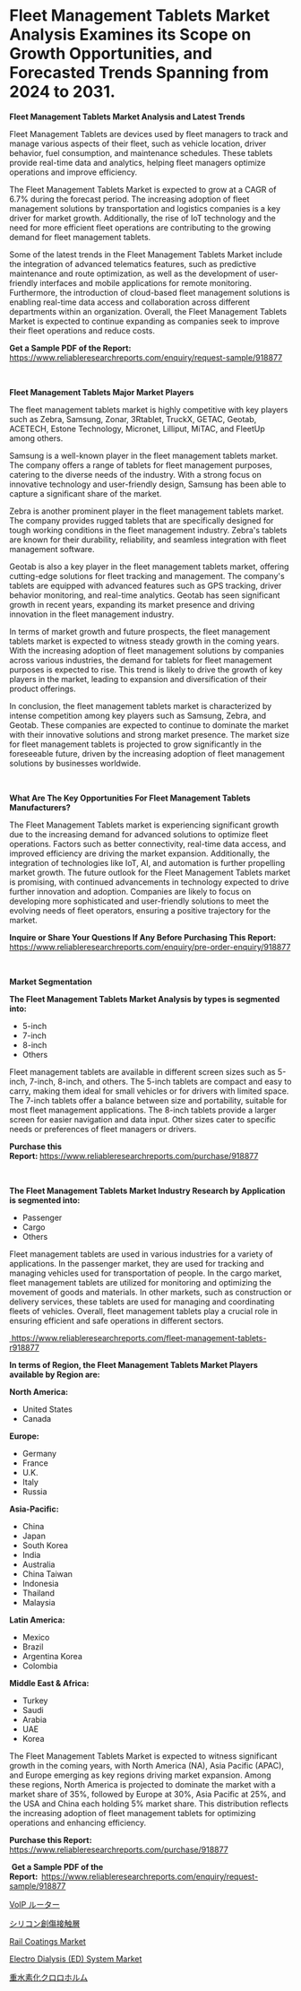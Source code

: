 <p><h1>Fleet Management Tablets Market Analysis Examines its Scope on Growth Opportunities, and Forecasted Trends Spanning from 2024 to 2031.</h1></p><p><strong>Fleet Management Tablets Market Analysis and Latest Trends</strong></p>
<p><p>Fleet Management Tablets are devices used by fleet managers to track and manage various aspects of their fleet, such as vehicle location, driver behavior, fuel consumption, and maintenance schedules. These tablets provide real-time data and analytics, helping fleet managers optimize operations and improve efficiency.</p><p>The Fleet Management Tablets Market is expected to grow at a CAGR of 6.7% during the forecast period. The increasing adoption of fleet management solutions by transportation and logistics companies is a key driver for market growth. Additionally, the rise of IoT technology and the need for more efficient fleet operations are contributing to the growing demand for fleet management tablets.</p><p>Some of the latest trends in the Fleet Management Tablets Market include the integration of advanced telematics features, such as predictive maintenance and route optimization, as well as the development of user-friendly interfaces and mobile applications for remote monitoring. Furthermore, the introduction of cloud-based fleet management solutions is enabling real-time data access and collaboration across different departments within an organization. Overall, the Fleet Management Tablets Market is expected to continue expanding as companies seek to improve their fleet operations and reduce costs.</p></p>
<p><strong>Get a Sample PDF of the Report:&nbsp;</strong> <a href="https://www.reliableresearchreports.com/enquiry/request-sample/918877">https://www.reliableresearchreports.com/enquiry/request-sample/918877</a></p>
<p>&nbsp;</p>
<p><strong>Fleet Management Tablets Major Market Players</strong></p>
<p><p>The fleet management tablets market is highly competitive with key players such as Zebra, Samsung, Zonar, 3Rtablet, TruckX, GETAC, Geotab, ACETECH, Estone Technology, Micronet, Lilliput, MiTAC, and FleetUp among others. </p><p>Samsung is a well-known player in the fleet management tablets market. The company offers a range of tablets for fleet management purposes, catering to the diverse needs of the industry. With a strong focus on innovative technology and user-friendly design, Samsung has been able to capture a significant share of the market.</p><p>Zebra is another prominent player in the fleet management tablets market. The company provides rugged tablets that are specifically designed for tough working conditions in the fleet management industry. Zebra's tablets are known for their durability, reliability, and seamless integration with fleet management software.</p><p>Geotab is also a key player in the fleet management tablets market, offering cutting-edge solutions for fleet tracking and management. The company's tablets are equipped with advanced features such as GPS tracking, driver behavior monitoring, and real-time analytics. Geotab has seen significant growth in recent years, expanding its market presence and driving innovation in the fleet management industry.</p><p>In terms of market growth and future prospects, the fleet management tablets market is expected to witness steady growth in the coming years. With the increasing adoption of fleet management solutions by companies across various industries, the demand for tablets for fleet management purposes is expected to rise. This trend is likely to drive the growth of key players in the market, leading to expansion and diversification of their product offerings.</p><p>In conclusion, the fleet management tablets market is characterized by intense competition among key players such as Samsung, Zebra, and Geotab. These companies are expected to continue to dominate the market with their innovative solutions and strong market presence. The market size for fleet management tablets is projected to grow significantly in the foreseeable future, driven by the increasing adoption of fleet management solutions by businesses worldwide.</p></p>
<p>&nbsp;</p>
<p><strong>What Are The Key Opportunities For Fleet Management Tablets Manufacturers?</strong></p>
<p><p>The Fleet Management Tablets market is experiencing significant growth due to the increasing demand for advanced solutions to optimize fleet operations. Factors such as better connectivity, real-time data access, and improved efficiency are driving the market expansion. Additionally, the integration of technologies like IoT, AI, and automation is further propelling market growth. The future outlook for the Fleet Management Tablets market is promising, with continued advancements in technology expected to drive further innovation and adoption. Companies are likely to focus on developing more sophisticated and user-friendly solutions to meet the evolving needs of fleet operators, ensuring a positive trajectory for the market.</p></p>
<p><strong>Inquire or Share Your Questions If Any Before Purchasing This Report:</strong> <a href="https://www.reliableresearchreports.com/enquiry/pre-order-enquiry/918877">https://www.reliableresearchreports.com/enquiry/pre-order-enquiry/918877</a></p>
<p>&nbsp;</p>
<p><strong>Market Segmentation</strong></p>
<p><strong>The Fleet Management Tablets Market Analysis by types is segmented into:</strong></p>
<p><ul><li>5-inch</li><li>7-inch</li><li>8-inch</li><li>Others</li></ul></p>
<p><p>Fleet management tablets are available in different screen sizes such as 5-inch, 7-inch, 8-inch, and others. The 5-inch tablets are compact and easy to carry, making them ideal for small vehicles or for drivers with limited space. The 7-inch tablets offer a balance between size and portability, suitable for most fleet management applications. The 8-inch tablets provide a larger screen for easier navigation and data input. Other sizes cater to specific needs or preferences of fleet managers or drivers.</p></p>
<p><strong>Purchase this Report:&nbsp;</strong><a href="https://www.reliableresearchreports.com/purchase/918877">https://www.reliableresearchreports.com/purchase/918877</a></p>
<p>&nbsp;</p>
<p><strong>The Fleet Management Tablets Market Industry Research by Application is segmented into:</strong></p>
<p><ul><li>Passenger</li><li>Cargo</li><li>Others</li></ul></p>
<p><p>Fleet management tablets are used in various industries for a variety of applications. In the passenger market, they are used for tracking and managing vehicles used for transportation of people. In the cargo market, fleet management tablets are utilized for monitoring and optimizing the movement of goods and materials. In other markets, such as construction or delivery services, these tablets are used for managing and coordinating fleets of vehicles. Overall, fleet management tablets play a crucial role in ensuring efficient and safe operations in different sectors.</p></p>
<p><a href="https://www.reliableresearchreports.com/fleet-management-tablets-r918877">&nbsp;https://www.reliableresearchreports.com/fleet-management-tablets-r918877</a></p>
<p><strong>In terms of Region, the Fleet Management Tablets Market Players available by Region are:</strong></p>
<p>
    <p> <strong> North America: </strong>
        <ul>
            <li>United States</li>
            <li>Canada</li>
        </ul>
        </p> 
    <p> <strong> Europe: </strong>
        <ul>
            <li>Germany</li>
            <li>France</li>
            <li>U.K.</li>
            <li>Italy</li>
            <li>Russia</li>
        </ul>
        </p> 
    <p> <strong> Asia-Pacific: </strong>
        <ul>
            <li>China</li>
            <li>Japan</li>
            <li>South Korea</li>
            <li>India</li>
            <li>Australia</li>
            <li>China Taiwan</li>
            <li>Indonesia</li>
            <li>Thailand</li>
            <li>Malaysia</li>
        </ul>
        </p> 
    <p> <strong> Latin America: </strong>
        <ul>
            <li>Mexico</li>
            <li>Brazil</li>
            <li>Argentina Korea</li>
            <li>Colombia</li>
        </ul>
        </p> 
    <p> <strong> Middle East & Africa: </strong>
        <ul>
            <li>Turkey</li>
            <li>Saudi</li>
            <li>Arabia</li>
            <li>UAE</li>
            <li>Korea</li>
        </ul>
    </p>
    </p>
<p><p>The Fleet Management Tablets Market is expected to witness significant growth in the coming years, with North America (NA), Asia Pacific (APAC), and Europe emerging as key regions driving market expansion. Among these regions, North America is projected to dominate the market with a market share of 35%, followed by Europe at 30%, Asia Pacific at 25%, and the USA and China each holding 5% market share. This distribution reflects the increasing adoption of fleet management tablets for optimizing operations and enhancing efficiency.</p></p>
<p><strong>Purchase this Report: </strong><a href="https://www.reliableresearchreports.com/purchase/918877">https://www.reliableresearchreports.com/purchase/918877</a></p>
<p>&nbsp;<strong>Get a Sample PDF of the Report:&nbsp;&nbsp;</strong><a href="https://www.reliableresearchreports.com/enquiry/request-sample/918877">https://www.reliableresearchreports.com/enquiry/request-sample/918877</a></p>
<p><strong></strong></p>
<p><p><a href="https://github.com/ddwcuskozol07187/Market-Research-Report-List-1/blob/main/977704738995.md">VoIP ルーター</a></p><p><a href="https://medium.com/@camilcosta76856/%E3%82%B7%E3%83%AA%E3%82%B3%E3%83%BC%E3%83%B3%E5%89%B5%E5%82%B7%E6%8E%A5%E8%A7%A6%E5%B1%A4%E5%B8%82%E5%A0%B4%E3%83%A1%E3%83%88%E3%83%AA%E3%82%AF%E3%82%B9%E3%81%AE%E3%83%87%E3%82%B3%E3%83%BC%E3%83%87%E3%82%A3%E3%83%B3%E3%82%B0-%E5%B8%82%E5%A0%B4%E3%82%B7%E3%82%A7%E3%82%A2-%E3%83%88%E3%83%AC%E3%83%B3%E3%83%89-%E6%88%90%E9%95%B7%E3%83%91%E3%82%BF%E3%83%BC%E3%83%B3-fbc57b61ac30">シリコン創傷接触層</a></p><p><a href="https://issuu.com/reportprime-2/docs/rail-coatings-market-size-2030.pptx">Rail Coatings Market</a></p><p><a href="https://github.com/indrystar/Market-Research-Report-List-3/blob/main/electro-dialysis-ed-system-market.md">Electro Dialysis (ED) System Market</a></p><p><a href="https://medium.com/@rockcod61/%E3%83%87%E3%83%A5%E3%83%BC%E3%82%BF%E3%83%AA%E3%82%A6%E3%83%A0%E5%8C%96%E3%81%95%E3%82%8C%E3%81%9F%E3%82%AF%E3%83%AD%E3%83%AD%E3%83%9B%E3%83%AB%E3%83%A0%E3%81%AE%E5%B8%82%E5%A0%B4%E5%88%86%E6%9E%90-%E3%81%9D%E3%81%AE%E5%B9%B4%E9%96%93%E6%88%90%E9%95%B7%E7%8E%87-%E5%B8%82%E5%A0%B4%E3%82%BB%E3%82%B0%E3%83%A1%E3%83%B3%E3%83%86%E3%83%BC%E3%82%B7%E3%83%A7%E3%83%B3%E3%81%8A%E3%82%88%E3%81%B3%E3%82%B0%E3%83%AD%E3%83%BC%E3%83%90%E3%83%AB%E7%94%A3%E6%A5%AD%E6%A6%82%E8%A6%81-0d71e64d11db">重水素化クロロホルム</a></p></p>